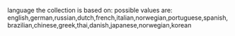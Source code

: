 language the collection is based on: possible values are:
		english,german,russian,dutch,french,italian,norwegian,portuguese,spanish,brazilian,chinese,greek,thai,danish,japanese,norwegian,korean
